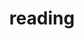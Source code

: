 ---
layout: page
title: reading
nav: true
nav_order: 11
dropdown: true
children: 
    - title: AI Tools for Thought
      permalink: /reading/ai-tools-for-thought
    - title: Unconventional Ethics
      permalink: /reading/unconventional-ethics
    - title: Metaphilosophy
      permalink: /reading/metaphilosophy
    # - title: Immanent Life
    #   permalink: /reading/immanent-life
    # - title: Reading List
    #   permalink: /reading/reading_list
    # - title: Listening List
    #   permalink: /reading/listening_list
    - title: Cool Math Results
      permalink: /reading/math-results
    # - title: Basic Propositions
    #   permalink: /reading/basic-propositions
    # - title: Minima Moralia
    #   permalink: /reading/minima-moralia
    #- title: Trip Without a Ticket
    #  permalink: /reading/trip-without-a-ticket
---
